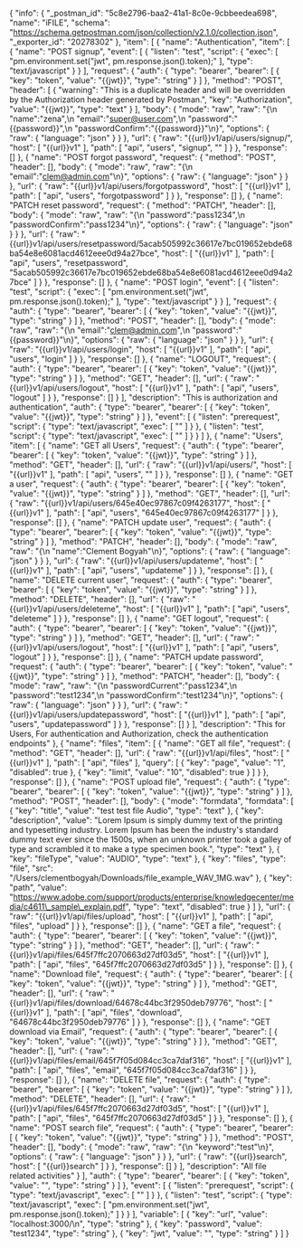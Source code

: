 ﻿{ "info": { "\_postman\_id": "5c8e2796-baa2-41a1-8c0e-9cbbeedea698", "name": "iFILE", "schema": "https://schema.getpostman.com/json/collection/v2.1.0/collection.json", "\_exporter\_id": "20278302" }, "item": [ { "name": "Authentication", "item": [ { "name": "POST signup", "event": [ { "listen": "test", "script": { "exec": [ "pm.environment.set(\"jwt\", pm.response.json().token);" ], "type": "text/javascript" } } ], "request": { "auth": { "type": "bearer", "bearer": [ { "key": "token", "value": "{{jwt}}", "type": "string" } ] }, "method": "POST", "header": [ { "warning": "This is a duplicate header and will be overridden by the Authorization header generated by Postman.", "key": "Authorization", "value": "{{jwt}}", "type": "text" } ], "body": { "mode": "raw", "raw": "{\n \"name\":\"zena\",\n \"email\":\"super@user.com\",\n \"password\":\"{{password}}\",\n \"passwordConfirm\":\"{{password}}\"\n}", "options": { "raw": { "language": "json" } } }, "url": { "raw": "{{url}}v1/api/users/signup/", "host": [ "{{url}}v1" ], "path": [ "api", "users", "signup", "" ] } }, "response": [] }, { "name": "POST forgot password", "request": { "method": "POST", "header": [], "body": { "mode": "raw", "raw": "{\n \"email\":\"clem@admin.com\"\n}", "options": { "raw": { "language": "json" } } }, "url": { "raw": "{{url}}v1/api/users/forgotpassword", "host": [ "{{url}}v1" ], "path": [ "api", "users", "forgotpassword" ] } }, "response": [] }, { "name": "PATCH reset password", "request": { "method": "PATCH", "header": [], "body": { "mode": "raw", "raw": "{\n \"password\":\"pass1234\",\n \"passwordConfirm\":\"pass1234\"\n}", "options": { "raw": { "language": "json" } } }, "url": { "raw": "{{url}}v1/api/users/resetpassword/5acab505992c36617e7bc019652ebde68ba54e8e6081acd4612eee0d94a27bce", "host": [ "{{url}}v1" ], "path": [ "api", "users", "resetpassword", "5acab505992c36617e7bc019652ebde68ba54e8e6081acd4612eee0d94a27bce" ] } }, "response": [] }, { "name": "POST login", "event": [ { "listen": "test", "script": { "exec": [ "pm.environment.set(\"jwt\", pm.response.json().token);" ], "type": "text/javascript" } } ], "request": { "auth": { "type": "bearer", "bearer": [ { "key": "token", "value": "{{jwt}}", "type": "string" } ] }, "method": "POST", "header": [], "body": { "mode": "raw", "raw": "{\n \"email\":\"clem@admin.com\",\n \"password\":\"{{password}}\"\n}", "options": { "raw": { "language": "json" } } }, "url": { "raw": "{{url}}v1/api/users/login", "host": [ "{{url}}v1" ], "path": [ "api", "users", "login" ] } }, "response": [] }, { "name": "LOGOUT", "request": { "auth": { "type": "bearer", "bearer": [ { "key": "token", "value": "{{jwt}}", "type": "string" } ] }, "method": "GET", "header": [], "url": { "raw": "{{url}}v1/api/users/logout", "host": [ "{{url}}v1" ], "path": [ "api", "users", "logout" ] } }, "response": [] } ], "description": "This is authorization and authentication", "auth": { "type": "bearer", "bearer": [ { "key": "token", "value": "{{jwt}}", "type": "string" } ] }, "event": [ { "listen": "prerequest", "script": { "type": "text/javascript", "exec": [ "" ] } }, { "listen": "test", "script": { "type": "text/javascript", "exec": [ "" ] } } ] }, { "name": "Users", "item": [ { "name": "GET all Users", "request": { "auth": { "type": "bearer", "bearer": [ { "key": "token", "value": "{{jwt}}", "type": "string" } ] }, "method": "GET", "header": [], "url": { "raw": "{{url}}v1/api/users/", "host": [ "{{url}}v1" ], "path": [ "api", "users", "" ] } }, "response": [] }, { "name": "GET a user", "request": { "auth": { "type": "bearer", "bearer": [ { "key": "token", "value": "{{jwt}}", "type": "string" } ] }, "method": "GET", "header": [], "url": { "raw": "{{url}}v1/api/users/645e40ec97867c09f4263177", "host": [ "{{url}}v1" ], "path": [ "api", "users", "645e40ec97867c09f4263177" ] } }, "response": [] }, { "name": "PATCH update user", "request": { "auth": { "type": "bearer", "bearer": [ { "key": "token", "value": "{{jwt}}", "type": "string" } ] }, "method": "PATCH", "header": [], "body": { "mode": "raw", "raw": "{\n \"name\":\"Clement Bogyah\"\n}", "options": { "raw": { "language": "json" } } }, "url": { "raw": "{{url}}v1/api/users/updateme", "host": [ "{{url}}v1" ], "path": [ "api", "users", "updateme" ] } }, "response": [] }, { "name": "DELETE current user", "request": { "auth": { "type": "bearer", "bearer": [ { "key": "token", "value": "{{jwt}}", "type": "string" } ] }, "method": "DELETE", "header": [], "url": { "raw": "{{url}}v1/api/users/deleteme", "host": [ "{{url}}v1" ], "path": [ "api", "users", "deleteme" ] } }, "response": [] }, { "name": "GET logout", "request": { "auth": { "type": "bearer", "bearer": [ { "key": "token", "value": "{{jwt}}", "type": "string" } ] }, "method": "GET", "header": [], "url": { "raw": "{{url}}v1/api/users/logout", "host": [ "{{url}}v1" ], "path": [ "api", "users", "logout" ] } }, "response": [] }, { "name": "PATCH update password", "request": { "auth": { "type": "bearer", "bearer": [ { "key": "token", "value": "{{jwt}}", "type": "string" } ] }, "method": "PATCH", "header": [], "body": { "mode": "raw", "raw": "{\n \"passwordCurrent\":\"pass1234\",\n \"password\":\"test1234\",\n \"passwordConfirm\":\"test1234\"\n}", "options": { "raw": { "language": "json" } } }, "url": { "raw": "{{url}}v1/api/users/updatepassword", "host": [ "{{url}}v1" ], "path": [ "api", "users", "updatepassword" ] } }, "response": [] } ], "description": "This for Users, For authentication and Authorization, check the authentication endpoints" }, { "name": "files", "item": [ { "name": "GET all file", "request": { "method": "GET", "header": [], "url": { "raw": "{{url}}v1/api/files", "host": [ "{{url}}v1" ], "path": [ "api", "files" ], "query": [ { "key": "page", "value": "1", "disabled": true }, { "key": "limit", "value": "10", "disabled": true } ] } }, "response": [] }, { "name": "POST upload file", "request": { "auth": { "type": "bearer", "bearer": [ { "key": "token", "value": "{{jwt}}", "type": "string" } ] }, "method": "POST", "header": [], "body": { "mode": "formdata", "formdata": [ { "key": "title", "value": "test test file Audio", "type": "text" }, { "key": "description", "value": "Lorem Ipsum is simply dummy text of the printing and typesetting industry. Lorem Ipsum has been the industry's standard dummy text ever since the 1500s, when an unknown printer took a galley of type and scrambled it to make a type specimen book.", "type": "text" }, { "key": "fileType", "value": "AUDIO", "type": "text" }, { "key": "files", "type": "file", "src": "/Users/clementbogyah/Downloads/file\_example\_WAV\_1MG.wav" }, { "key": "path", "value": "https://www.adobe.com/support/products/enterprise/knowledgecenter/media/c4611\_sample\_explain.pdf", "type": "text", "disabled": true } ] }, "url": { "raw": "{{url}}v1/api/files/upload", "host": [ "{{url}}v1" ], "path": [ "api", "files", "upload" ] } }, "response": [] }, { "name": "GET a file", "request": { "auth": { "type": "bearer", "bearer": [ { "key": "token", "value": "{{jwt}}", "type": "string" } ] }, "method": "GET", "header": [], "url": { "raw": "{{url}}v1/api/files/645f7ffc2070663d27df03d5", "host": [ "{{url}}v1" ], "path": [ "api", "files", "645f7ffc2070663d27df03d5" ] } }, "response": [] }, { "name": "Download file", "request": { "auth": { "type": "bearer", "bearer": [ { "key": "token", "value": "{{jwt}}", "type": "string" } ] }, "method": "GET", "header": [], "url": { "raw": "{{url}}v1/api/files/download/64678c44bc3f2950deb79776", "host": [ "{{url}}v1" ], "path": [ "api", "files", "download", "64678c44bc3f2950deb79776" ] } }, "response": [] }, { "name": "GET download via Email", "request": { "auth": { "type": "bearer", "bearer": [ { "key": "token", "value": "{{jwt}}", "type": "string" } ] }, "method": "GET", "header": [], "url": { "raw": "{{url}}v1/api/files/email/645f7f05d084cc3ca7daf316", "host": [ "{{url}}v1" ], "path": [ "api", "files", "email", "645f7f05d084cc3ca7daf316" ] } }, "response": [] }, { "name": "DELETE file", "request": { "auth": { "type": "bearer", "bearer": [ { "key": "token", "value": "{{jwt}}", "type": "string" } ] }, "method": "DELETE", "header": [], "url": { "raw": "{{url}}v1/api/files/645f7ffc2070663d27df03d5", "host": [ "{{url}}v1" ], "path": [ "api", "files", "645f7ffc2070663d27df03d5" ] } }, "response": [] }, { "name": "POST search file", "request": { "auth": { "type": "bearer", "bearer": [ { "key": "token", "value": "{{jwt}}", "type": "string" } ] }, "method": "POST", "header": [], "body": { "mode": "raw", "raw": "{\n \"keyword\":\"test\"\n}", "options": { "raw": { "language": "json" } } }, "url": { "raw": "{{url}}search", "host": [ "{{url}}search" ] } }, "response": [] } ], "description": "All file related activities" } ], "auth": { "type": "bearer", "bearer": [ { "key": "token", "value": "", "type": "string" } ] }, "event": [ { "listen": "prerequest", "script": { "type": "text/javascript", "exec": [ "" ] } }, { "listen": "test", "script": { "type": "text/javascript", "exec": [ "pm.environment.set(\"jwt\", pm.response.json().token);" ] } } ], "variable": [ { "key": "url", "value": "localhost:3000/\n", "type": "string" }, { "key": "password", "value": "test1234", "type": "string" }, { "key": "jwt", "value": "", "type": "string" } ] }
